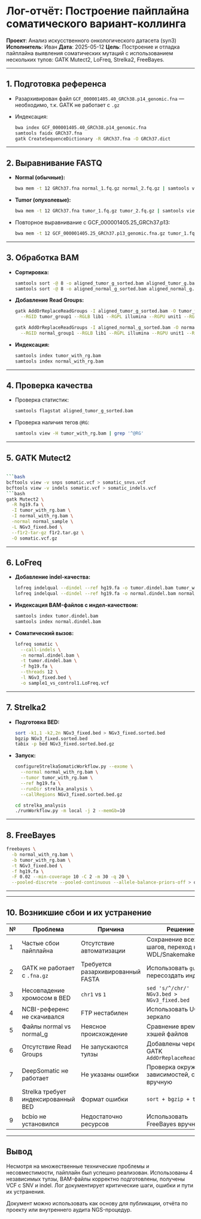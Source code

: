 # Лог-отчёт: Построение пайплайна соматического вариант-коллинга

**Проект**: Анализ искусственного онкологического датасета (syn3)
**Исполнитель**: Иван
**Дата**: 2025-05-12
**Цель**: Построение и отладка пайплайна выявления соматических мутаций с использованием нескольких тулов: GATK Mutect2, LoFreq, Strelka2, FreeBayes.

---

## 1. Подготовка референса

* Разархивирован файл `GCF_000001405.40_GRCh38.p14_genomic.fna` — необходимо, т.к. GATK не работает с `.gz`
* Индексация:

  ```bash
  bwa index GCF_000001405.40_GRCh38.p14_genomic.fna
  samtools faidx GRCh37.fna
  gatk CreateSequenceDictionary -R GRCh37.fna -O GRCh37.dict
  ```

---

## 2. Выравнивание FASTQ

* **Normal (обычные):**

  ```bash
  bwa mem -t 12 GRCh37.fna normal_1.fq.gz normal_2.fq.gz | samtools view -Sb - > aligned_normal.bam
  ```
* **Tumor (опухолевые):**

  ```bash
  bwa mem -t 12 GRCh37.fna tumor_1.fq.gz tumor_2.fq.gz | samtools view -Sb - > aligned_tumor.bam
  ```
* Повторное выравнивание с GCF\_000001405.25\_GRCh37.p13:

  ```bash
  bwa mem -t 12 GCF_000001405.25_GRCh37.p13_genomic.fna.gz tumor_1.fq.gz tumor_2.fq.gz | samtools view -b - > aligned_tumor_g.bam
  ```

---

## 3. Обработка BAM

* **Сортировка:**

  ```bash
  samtools sort -@ 8 -o aligned_tumor_g_sorted.bam aligned_tumor_g.bam
  samtools sort -@ 8 -o aligned_normal_g_sorted.bam aligned_normal_g.bam
  ```
* **Добавление Read Groups:**

  ```bash
  gatk AddOrReplaceReadGroups -I aligned_tumor_g_sorted.bam -O tumor_with_rg.bam \
    --RGID tumor_group1 --RGLB lib1 --RGPL illumina --RGPU unit1 --RGSM tumor_sample

  gatk AddOrReplaceReadGroups -I aligned_normal_g_sorted.bam -O normal_with_rg.bam \
    --RGID normal_group1 --RGLB lib1 --RGPL illumina --RGPU unit1 --RGSM normal_sample
  ```
* **Индексация:**

  ```bash
  samtools index tumor_with_rg.bam
  samtools index normal_with_rg.bam
  ```

---

## 4. Проверка качества

* Проверка статистик:

  ```bash
  samtools flagstat aligned_tumor_g_sorted.bam
  ```
* Проверка наличия тегов `@RG`:

  ```bash
  samtools view -H tumor_with_rg.bam | grep '^@RG'
  ```

---

## 5. GATK Mutect2

````bash

```bash
bcftools view -v snps somatic.vcf > somatic_snvs.vcf
bcftools view -v indels somatic.vcf > somatic_indels.vcf
```bash
gatk Mutect2 \
  -R hg19.fa \
  -I tumor_with_rg.bam \
  -I normal_with_rg.bam \
  -normal normal_sample \
  -L NGv3_fixed.bed \
  --f1r2-tar-gz f1r2.tar.gz \
  -O somatic.vcf.gz
````

---

## 6. LoFreq

* **Добавление indel-качества:**

  ```bash
  lofreq indelqual --dindel --ref hg19.fa -o tumor.dindel.bam tumor_with_rg.bam
  lofreq indelqual --dindel --ref hg19.fa -o normal.dindel.bam normal_with_rg.bam
  ```
* **Индексация BAM-файлов с индел-качеством:**

  ```bash
  samtools index tumor.dindel.bam
  samtools index normal.dindel.bam
  ```
* **Соматический вызов:**

  ```bash
  lofreq somatic \
    --call-indels \
    -n normal.dindel.bam \
    -t tumor.dindel.bam \
    -f hg19.fa \
    --threads 12 \
    -l NGv3_fixed.bed \
    -o sample1_vs_control1.LoFreq.vcf
  ```

---

## 7. Strelka2

* **Подготовка BED:**

  ```bash
  sort -k1,1 -k2,2n NGv3_fixed.bed > NGv3_fixed.sorted.bed
  bgzip NGv3_fixed.sorted.bed
  tabix -p bed NGv3_fixed.sorted.bed.gz
  ```

* **Запуск:**

  ```bash
  configureStrelkaSomaticWorkflow.py --exome \
    --normal normal_with_rg.bam \
    --tumor tumor_with_rg.bam \
    --ref hg19.fa \
    --runDir strelka_analysis \
    --callRegions NGv3_fixed.sorted.bed.gz

  cd strelka_analysis
  ./runWorkflow.py -m local -j 2 --memGb=10
  ```

---

## 8. FreeBayes

```bash
freebayes \
  -b normal_with_rg.bam \
  -b tumor_with_rg.bam \
  -t NGv3_fixed.bed \
  -f hg19.fa \
  -F 0.02 --min-coverage 10 -C 2 -m 30 -q 20 \
  --pooled-discrete --pooled-continuous --allele-balance-priors-off > output_freebayes.vcf
```

---

---

## 10. Возникшие сбои и их устранение

| № | Проблема                            | Причина                           | Решение                                          |
| - | ----------------------------------- | --------------------------------- | ------------------------------------------------ |
| 1 | Частые сбои пайплайна               | Отсутствие автоматизации          | Сохранение всех шагов, переход на WDL/Snakemake  |
| 2 | GATK не работает с `.fna.gz`        | Требуется разархивированный FASTA | Использовать `gunzip` и пересоздать индексы      |
| 3 | Несовпадение хромосом в BED         | `chr1` vs `1`                     | `sed 's/^/chr/' NGv3.bed > NGv3_fixed.bed`       |
| 4 | NCBI-референс не скачивался         | FTP нестабилен                    | Использовать UCSC зеркало                        |
| 5 | Файлы normal vs normal\_g           | Неясное происхождение             | Сравнение времени и хэшей файлов                 |
| 6 | Отсутствие Read Groups              | Не запускаются тулзы              | Добавлены через GATK `AddOrReplaceReadGroups`    |
| 7 | DeepSomatic не работает             | Не указаны ошибки                 | Проверка окружения, зависимостей, сборка вручную |
| 8 | Strelka требует индексированный BED | Формат ошибки                     | `sort + bgzip + tabix`                           |
| 9 | bcbio не установился                | Недостаточно ресурсов             | Использовать FreeBayes вручную                   |

---

## Вывод

Несмотря на множественные технические проблемы и несовместимости, пайплайн был успешно реализован. Использованы 4 независимых тулзы, BAM-файлы корректно подготовлены, получены VCF с SNV и indel. Лог документирует критические шаги, ошибки и пути их устранения.

Документ можно использовать как основу для публикации, отчёта по проекту или внутреннего аудита NGS-процедур.
